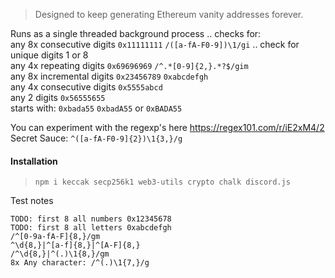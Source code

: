 > Designed to keep generating Ethereum vanity addresses forever.

Runs as a single threaded background process .. checks for:<br>
any 8x consecutive digits `0x11111111` `/([a-fA-F0-9])\1/gi` .. check for unique digits 1 or 8<br>
any 4x repeating digits `0x69696969` `/^.*[0-9]{2,}.*?$/gim`<br>
any 8x incremental digits `0x23456789` `0xabcdefgh`<br>
any 4x consecutive digits `0x5555abcd`<br>
any 2 digits `0x56555655`<br>
starts with: `0xbada55` `0xbadA55` or `0xBADA55`<br>
    
You can experiment with the regexp's here https://regex101.com/r/iE2xM4/2<br>
Secret Sauce: `^([a-fA-F0-9]{2})\1{3,}/g`<br>

#### Installation
> `npm i keccak secp256k1 web3-utils crypto chalk discord.js`

Test notes
```
TODO: first 8 all numbers 0x12345678
TODO: first 8 all letters 0xabcdefgh
/^[0-9a-fA-F]{8,}/gm
^\d{8,}|^[a-f]{8,}|^[A-F]{8,}
/^\d{8,}|^(.)\1{8,}/gm
8x Any character: /^(.)\1{7,}/g 

